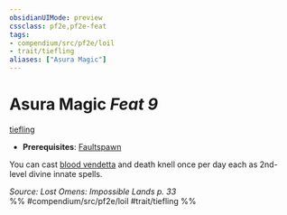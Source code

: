 ```yaml
---
obsidianUIMode: preview
cssclass: pf2e,pf2e-feat
tags:
- compendium/src/pf2e/loil
- trait/tiefling
aliases: ["Asura Magic"]
---
```

# Asura Magic  *Feat 9*  
[tiefling](../../Rules/traits/tiefling-b1.md)  

- **Prerequisites**: [Faultspawn](faultspawn-loil.md)

You can cast [blood vendetta](../spells/blood-vendetta-apg.md) and death knell once per day each as 2nd-level divine innate spells.

*Source: Lost Omens: Impossible Lands p. 33*  
%% #compendium/src/pf2e/loil #trait/tiefling %%